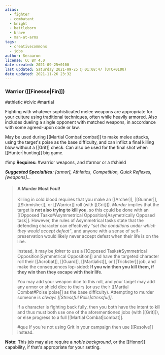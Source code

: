 ```yaml
---
alias:
  - fighter
  - combatant
  - knight
  - battleborn
  - brave
  - man-at-arms
tags:
  - creativecommons
  - jobs
author: Seraaron
license: CC BY 4.0
date created: 2021-09-25+0100
last updated: Saturday 2021-09-25 @ 01:08:47 (UTC+0100)
date updated: 2021-11-26 23:32
---
```


### Warrior ([[Finesse|Fin]])

#athletic #civic #martial

Fighting with whatever sophisticated melee weapons are appropriate for your culture using traditional techniques, often while heavily armored. Also includes dueling a single opponent with matched weapons, in accordance with some agreed-upon code or law.

May be used during [[Martial Combat|combat]] to make melee attacks, using the target's  poise as the base difficulty, and can inflict a final killing blow without a [[Grit]] check. Can also be used for the final shot when [[Hunter|hunting]] big game.

#imp **Requires:** #warrior weapons, and #armor or a #shield

_**Suggested Specialties:** [armor], Athletics, Competition, Quick Reflexes, [weapons]..._

> #### A Murder Most Foul!
>
> Killing in cold blood requires that you make an [[Archer]], [[Gunner]], [[Skirmisher]], or [[Warrior]] roll (with [[Grit]]). _Murder_ implies that the target is **not also trying to kill you**, so this could be done with an [[Opposed Tasks#Asymmetrical Opposition|Asymetrically Opposed task]]. However, the rules of Asymmetrical tasks state that the defending character can effectively _“set the conditions under which they would accept defeat”_, and anyone with a sense of self-preservation would likely never accept defeat when their life is on the line.
>
> Instead, it may be _fairer_ to use a [[Opposed Tasks#Symmetrical Opposition|Symmetrical Opposition]] and have the targeted character roll their [[Acrobat]], [[Guard]], [[Martialist]], or [[Trickster]] job, and make the consequences lop-sided: **If you win then you kill them, if they win then they escape with their life**.
>
> You may add your weapon dice to this roll, and your target may add any armor or shield dice to theirs (or use their [[Martial Combat#Poise|poise]] as the base difficulty). Attempting to murder someone is _always [[Stressful Rolls|stressful]]_.
>
> If a character is fighting back fully, then you both have the intent to kill and thus must both use one of the aforementioned jobs (with [[Grit]]), or else progress to a full [[Martial Combat|combat]].
>
> #que If you're not using Grit in your campaign then use [[Resolve]] instead.

**Note:** This job may also require a _noble background_, or the [[Honor]] capability, if that's appropriate for your setting.
